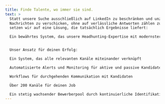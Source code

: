 ```yaml
---
title: Finde Talente, wo immer sie sind.
text: >
  Statt unsere Suche ausschließlich auf LinkedIn zu beschränken und unzählige
  Nachrichten zu verschicken, ohne auf verlässliche Antworten zählen zu können,
  setzen wir auf eine Lösung, die tatsächlich Ergebnisse liefert:

  Ein bewährtes System, das unsere Headhunting-Expertise mit modernster Technologie vereint. So gewinnen wir nicht nur die besten Talente für dich, sondern besetzen deine offene Position in nur 19 Tagen – bevor es deine Konkurrenz schafft.


  Unser Ansatz für deinen Erfolg:

  Ein System, das alle relevanten Kanäle miteinander verknüpft

  Automatisierte Alerts und Monitoring für aktive und passive Kandidaten

  Workflows für durchgehenden Kommunikation mit Kandidaten

  Über 200 Kanäle für deinen Job 

  Ein stetig wachsender Bewerberpool durch kontinuierliche Identifikation
---
```

